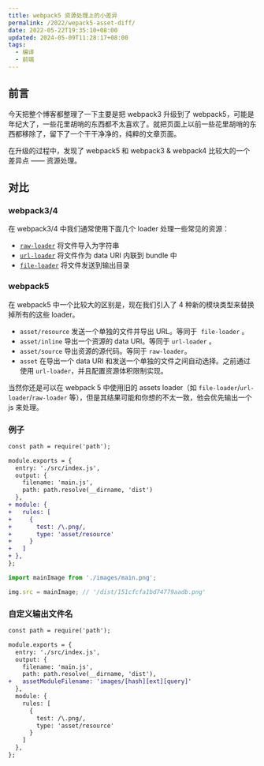 ```yaml
---
title: webpack5 资源处理上的小差异
permalink: /2022/wepack5-asset-diff/
date: 2022-05-22T19:35:10+08:00
updated: 2024-05-09T11:28:17+08:00
tags:
  - 编译
  - 前端
---
```


## 前言

今天把整个博客都整理了一下主要是把 webpack3 升级到了 webpack5，可能是年纪大了，一些花里胡哨的东西都不太喜欢了。就把页面上以前一些花里胡哨的东西都移除了，留下了一个干干净净的，纯粹的文章页面。

在升级的过程中，发现了 webpack5 和 webpack3 & webpack4 比较大的一个差异点 —— 资源处理。

<!-- more -->

## 对比

### webpack3/4

在 webpack3/4 中我们通常使用下面几个 loader 处理一些常见的资源：

-   [`raw-loader`](https://v4.webpack.js.org/loaders/raw-loader/) 将文件导入为字符串
-   [`url-loader`](https://v4.webpack.js.org/loaders/url-loader/) 将文件作为 data URI 内联到 bundle 中
-   [`file-loader`](https://v4.webpack.js.org/loaders/file-loader/) 将文件发送到输出目录

### webpack5

在 webpack5 中一个比较大的区别是，现在我们引入了 4 种新的模块类型来替换掉所有的这些 loader。

-   `asset/resource` 发送一个单独的文件并导出 URL。等同于  `file-loader` 。
-   `asset/inline` 导出一个资源的 data URI。等同于 `url-loader` 。
-   `asset/source` 导出资源的源代码。等同于 `raw-loader`。
-   `asset` 在导出一个 data URI 和发送一个单独的文件之间自动选择。之前通过使用 `url-loader`，并且配置资源体积限制实现。

当然你还是可以在 webpack 5 中使用旧的 assets loader（如 `file-loader`/`url-loader`/`raw-loader` 等），但是其结果可能和你想的不太一致，他会优先输出一个 js 来处理。

### 例子


```diff webpack.config.js
const path = require('path');

module.exports = {
  entry: './src/index.js',
  output: {
    filename: 'main.js',
    path: path.resolve(__dirname, 'dist')
  },
+ module: {
+   rules: [
+     {
+       test: /\.png/,
+       type: 'asset/resource'
+     }
+   ]
+ },
};
```


```js src/index.js
import mainImage from './images/main.png';

img.src = mainImage; // '/dist/151cfcfa1bd74779aadb.png'

```


### 自定义输出文件名

```diff webpack.config.js
const path = require('path');

module.exports = {
  entry: './src/index.js',
  output: {
    filename: 'main.js',
    path: path.resolve(__dirname, 'dist'),
+   assetModuleFilename: 'images/[hash][ext][query]'
  },
  module: {
    rules: [
      {
        test: /\.png/,
        type: 'asset/resource'
      }
    ]
  },
};
```